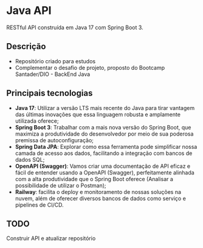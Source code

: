 # Java API
RESTful API construída em  Java 17 com Spring Boot 3.

## Descrição
- Repositório criado para estudos
- Complementar o desafio de projeto, proposto do Bootcamp Santader/DIO - BackEnd Java

## Principais tecnologias
- **Java 17**: Utilizar a versão LTS mais recente do Java para tirar vantagem das últimas inovações que essa linguagem robusta e amplamente utilizada oferece;
- **Spring Boot 3**: Trabalhar com a mais nova versão do Spring Boot, que maximiza a produtividade do desenvolvedor por meio de sua poderosa premissa de autoconfiguração;
- **Spring Data JPA**: Explorar como essa ferramenta pode simplificar nossa camada de acesso aos dados, facilitando a integração com bancos de dados SQL;
- **OpenAPI (Swagger)**: Vamos criar uma documentação de API eficaz e fácil de entender usando a OpenAPI (Swagger), perfeitamente alinhada com a alta produtividade que o Spring Boot oferece (Analisar a possibilidade de utilizar o Postman);
- **Railway**: facilita o deploy e monitoramento de nossas soluções na nuvem, além de oferecer diversos bancos de dados como serviço e pipelines de CI/CD.

## TODO
Construir API e atualizar repositório